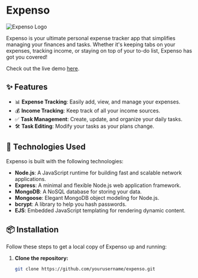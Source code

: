 # Expenso

![Expenso Logo](https://www.vecteezy.com/png/27140121-minimal-ex-square-png-shape-logo-square-ex-logo-letter-vector-icon)

Expenso is your ultimate personal expense tracker app that simplifies managing your finances and tasks. Whether it's keeping tabs on your expenses, tracking income, or staying on top of your to-do list, Expenso has got you covered!

Check out the live demo [here](https://expenso-8ve6.onrender.com/).

## ✨ Features

- 📊 **Expense Tracking**: Easily add, view, and manage your expenses.
- 💰 **Income Tracking**: Keep track of all your income sources.
- ✅ **Task Management**: Create, update, and organize your daily tasks.
- 🛠️ **Task Editing**: Modify your tasks as your plans change.

## 🚀 Technologies Used

Expenso is built with the following technologies:

- **Node.js**: A JavaScript runtime for building fast and scalable network applications.
- **Express**: A minimal and flexible Node.js web application framework.
- **MongoDB**: A NoSQL database for storing your data.
- **Mongoose**: Elegant MongoDB object modeling for Node.js.
- **bcrypt**: A library to help you hash passwords.
- **EJS**: Embedded JavaScript templating for rendering dynamic content.

## 📦 Installation

Follow these steps to get a local copy of Expenso up and running:

1. **Clone the repository:**
   ```sh
   git clone https://github.com/yourusername/expenso.git
